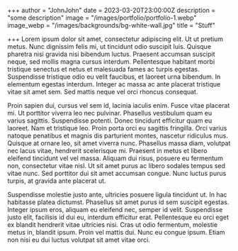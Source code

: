 +++
author = "JohnJohn"
date = 2023-03-20T23:00:00Z
description = "some description"
image = "/images/portfolio/portfolio-1.webp"
image_webp = "/images/backgrounds/bg-white-wall.jpg"
title = "Stuff"

+++
Lorem ipsum dolor sit amet, consectetur adipiscing elit. Ut ut pretium metus. Nunc dignissim felis mi, ut tincidunt odio suscipit luis. Quisque pharetra nisi gravida nisi bibendum luctus. Praesent accumsan suscipit neque, sed mollis magna cursus interdum. Pellentesque habitant morbi tristique senectus et netus et malesuada fames ac turpis egestas. Suspendisse tristique odio eu velit faucibus, et laoreet urna bibendum. In elementum egestas interdum. Integer ac massa ac ante placerat tristique vitae sit amet sem. Sed mattis neque vel orci rhoncus consequat.

Proin sapien dui, cursus vel sem id, lacinia iaculis enim. Fusce vitae placerat mi. Ut porttitor viverra leo nec pulvinar. Phasellus vestibulum quam eu varius sagittis. Suspendisse potenti. Donec tincidunt efficitur quam eu laoreet. Nam et tristique leo. Proin porta orci eu sagittis fringilla. Orci varius natoque penatibus et magnis dis parturient montes, nascetur ridiculus mus. Quisque at ornare leo, sit amet viverra nunc. Phasellus massa diam, volutpat nec lacus vitae, hendrerit scelerisque mi. Praesent in metus et libero eleifend tincidunt vel vel massa. Aliquam dui risus, posuere eu fermentum non, consectetur vitae nisl. Ut sit amet purus ac libero sodales tempus sed vitae nunc. Sed porttitor dui sit amet accumsan congue. Nunc luctus purus turpis, at gravida ante placerat ut.

Suspendisse molestie justo ante, ultricies posuere ligula tincidunt ut. In hac habitasse platea dictumst. Phasellus sit amet purus id sem suscipit egestas. Integer ipsum eros, aliquam eu eleifend nec, semper id velit. Suspendisse justo elit, facilisis id dui eu, interdum efficitur erat. Pellentesque eu orci eget ex blandit hendrerit vitae ultricies nisi. Cras ut odio fermentum, molestie metus in, blandit ipsum. Proin vel mattis dui. Nunc eu congue ipsum. Etiam non nisi eu dui luctus volutpat sit amet vitae orci.